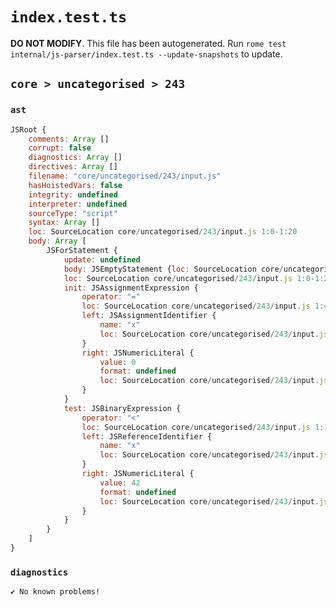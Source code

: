 # `index.test.ts`

**DO NOT MODIFY**. This file has been autogenerated. Run `rome test internal/js-parser/index.test.ts --update-snapshots` to update.

## `core > uncategorised > 243`

### `ast`

```javascript
JSRoot {
	comments: Array []
	corrupt: false
	diagnostics: Array []
	directives: Array []
	filename: "core/uncategorised/243/input.js"
	hasHoistedVars: false
	integrity: undefined
	interpreter: undefined
	sourceType: "script"
	syntax: Array []
	loc: SourceLocation core/uncategorised/243/input.js 1:0-1:20
	body: Array [
		JSForStatement {
			update: undefined
			body: JSEmptyStatement {loc: SourceLocation core/uncategorised/243/input.js 1:19-1:20}
			loc: SourceLocation core/uncategorised/243/input.js 1:0-1:20
			init: JSAssignmentExpression {
				operator: "="
				loc: SourceLocation core/uncategorised/243/input.js 1:4-1:9
				left: JSAssignmentIdentifier {
					name: "x"
					loc: SourceLocation core/uncategorised/243/input.js 1:4-1:5 (x)
				}
				right: JSNumericLiteral {
					value: 0
					format: undefined
					loc: SourceLocation core/uncategorised/243/input.js 1:8-1:9
				}
			}
			test: JSBinaryExpression {
				operator: "<"
				loc: SourceLocation core/uncategorised/243/input.js 1:11-1:17
				left: JSReferenceIdentifier {
					name: "x"
					loc: SourceLocation core/uncategorised/243/input.js 1:11-1:12 (x)
				}
				right: JSNumericLiteral {
					value: 42
					format: undefined
					loc: SourceLocation core/uncategorised/243/input.js 1:15-1:17
				}
			}
		}
	]
}
```

### `diagnostics`

```
✔ No known problems!

```
